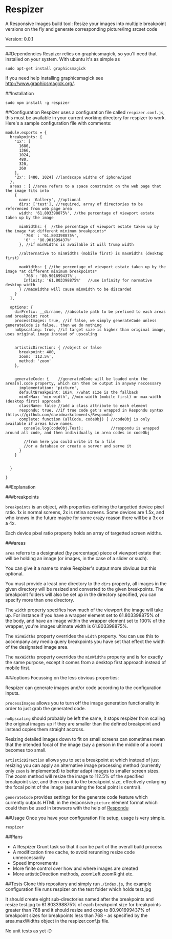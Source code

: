 Respizer
========

A Responsive Images build tool: Resize your images into multiple breakpoint versions on the fly and generate corresponding picture/img srcset code

Version: 0.0.1

-----

##Dependencies
Respizer relies on graphicsmagick, so you'll need that installed on your system. 
With ubuntu it's as simple as 
```
sudo apt-get install graphicsmagick
```

If you need help installing graphicsmagick see http://www.graphicsmagick.org/. 


##Installation

```
sudo npm install -g respizer
```

##Configuration
Respizer uses a configuration file called `respizer.conf.js`, this must be available in your
current working directory for respizer to work. 
Here's a sample configuration file with comments:

```
module.exports = {
  breakpoints: {
    '1x': [
      1680,
      1366,
      1024,
      480,
      320,
      260
    ],
    '2x': [480, 1024] //landscape widths of iphone/ipad          
  },
  areas : [ //area refers to a space constraint on the web page that the image fits into
    {
      name: 'Gallery', //optional
      dirs: ['test'], //required, array of directories to be referenced from web page area
      width: '61.803398875%', //the percentage of viewport estate taken up by the image 
      
      minWidths: {  //the percentage of viewport estate taken up by the image *at different minimum breakpoints*
        '768' : '61.803398875%',
        '0' : '80.901699437%'
      }, //if minWidths is available it will trump width
      
      //alternative to minWidths (mobile first) is maxWidths (desktop first)
      
      maxWidths: { //the percentage of viewport estate taken up by the image *at different minimum breakpoints*
        '768': '80.901699437%',      
        Infinity: '61.803398875%'   //use infinity for normative desktop width        
      } //maxWidths will cause minWidth to be discarded
    }
  ],

  options: {
    dirPrefix: __dirname, //absolute path to be prefixed to each areas and breakpoint root    
    processImages: true, //if false, we simply generateCode unless generateCode is false.. then we do nothing
    noUpscaling: true, //if target size is higher than original image, uses original image instead of upscaling

    
    artisticDirection: { //object or false
      breakpoint: 480,
      zoom: '112.5%',
      method: 'zoom'                                   
    },

    
    generateCode: {    //generatedCode will be loaded onto the area[n].code property, which can then be output in anyway neccessary    
      implementation: 'picture',
      defaultBreakpoint: 1024, //what size is the fallback
      minOrMax: 'min-width', //min-width (mobile first) or max-width (desktop first) approach
      className: false //add a class attribute to each element      
      respondu: true, //if true code get's wrapped in Respondu syntax (https://github.com/davidmarkclements/Respondu)
      complete: function (allCode, codeObj) { //codeObj is only available if areas have names. 
        console.log(codeObj.Test);            //respondu is wrapped around all code, and then individually in area codes in codeObj
        
        //from here you could write it to a file
        //or a database or create a server and serve it
      }      
    }

    
  }
  
}

```
##Explanation

###breakpoints

`breakpoints` is an object, with properties defining the targetted device pixel ratio.
1x is normal screens, 2x is retina screens. Some devices are 1.5x, and who knows in
the future maybe for some crazy reason there will be a 3x or a 4x. 

Each device pixel ratio property holds an array of targetted screen widths. 

###areas

`area` referrs to a designated (by percentage) piece of viewport estate that will be holding
an image (or images, in the case of a slider or such). 

You can give it a name to make Respizer's output more obvious but this optional. 

You must provide a least one directory to the `dirs` property, all images in the given
directory will be resized and converted to the given breakpoints. The breakpoint folders
will also be set up in the directory specified, you can specify more than one directory.

The `width` property specifies how much of the viewport the image will take up. For instance
if you have a wrapper element set to 61.803398875% of the body, and have an image within the 
wrapper element set to 100% of the wrapper, you're images ultimate width is 61.803398875%. 

The `minWidths` property overrides the `width` property. You can use this to accompany any 
media query breakpoints you have set that effect the width of the designated image area.

The `maxWidths` property overrides the `minWidths` property and is for exactly the same purpose, 
except it comes from a desktop first approach instead of mobile first. 

###options
Focussing on the less obvious properties:

Respizer can generate images and/or code according to the configuration inputs. 

`processImages` allows you to turn off the image generation functionality in order to just
grab the generated code. 

`noUpscaling` should probably be left the same, it stops respizer from scaling the original 
images up if they are smaller than the defined breakpoint and instead copies them straight accross. 


Resizing detailed images down to fit on small screens can sometimes mean that the intended
focal of the image (say a person in the middle of a room) becomes too small. 

`artisticDirection` allows you to set a breakpoint at which instead of just resizing
you can apply an alternative image processing method (currently only `zoom` is implemented)
to better adapt images to smaller screen sizes. The zoom method will resize the image
to 112.5% of the specified breakpoint size, and then crop it to the breakpoint size, effectively
enlarging the focal point of the image (assuming the focal point is central).

 
`generateCode` provides settings for the generate code feature which currently outputs
HTML in the responsive `picture` element format which could then be used in browsers
with the help of [Respondu](https://github.com/davidmarkclements/Respondu)




##Usage
Once you have your configuration file setup, usage is very simple. 

```
respizer
```


##Plans
  * A Respizer Grunt task so that it can be part of the overall build process
  * A modification time cache, to avoid rerunning resize code unneccessarily
  * Speed improvements
  * More finite control over how and where images are created
  * More artisticDirection methods, zoomLeft zoomRight etc. 


##Tests
  Clone this repository and simply run .`/index.js`, 
  the example configuration file runs respizer on the test folder which holds test.jpg
  
  It should create eight sub-directories named after the breakpoints and resize test.jpg
  to 61.803398875% of each breakpoint size for breakpoints greater than 768 and it should
  resize and crop to 80.901699437% of breakpoint sizes for breakpoints less than 768 - as 
  specified by the area.maxWidths object in the respizer.conf.js file. 
  
  No unit tests as yet :D




